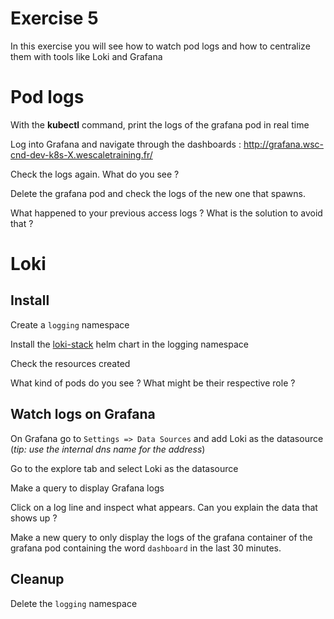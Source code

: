 # Exercise 5

In this exercise you will see how to watch pod logs and how to centralize them with tools like Loki and Grafana


# Pod logs


With the **kubectl** command, print the logs of the grafana pod in real time

Log into Grafana and navigate through the dashboards : http://grafana.wsc-cnd-dev-k8s-X.wescaletraining.fr/

Check the logs again. What do you see ?

Delete the grafana pod and check the logs of the new one that spawns.

What happened to your previous access logs ?
What is the solution to avoid that ?


# Loki

## Install


Create a `logging` namespace

Install the [loki-stack](https://github.com/grafana/helm-charts/tree/main/charts/loki-stack) helm chart in the logging namespace

Check the resources created

What kind of pods do you see ? What might be their respective role ?


## Watch logs on Grafana


On Grafana go to `Settings => Data Sources` and add Loki as the datasource (*tip: use the internal dns name for the address*)

Go to the explore tab and select Loki as the datasource

Make a query to display Grafana logs

Click on a log line and inspect what appears. Can you explain the data that shows up ?

Make a new query to only display the logs of the grafana container of the grafana pod containing the word `dashboard` in the last 30 minutes.

## Cleanup

Delete the `logging` namespace
